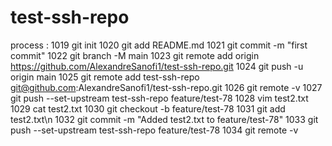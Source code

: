 # test-ssh-repo
process :
 1019  git init
 1020  git add README.md
 1021  git commit -m "first commit"
 1022  git branch -M main
 1023  git remote add origin https://github.com/AlexandreSanofi1/test-ssh-repo.git
 1024  git push -u origin main
 1025  git remote add test-ssh-repo git@github.com:AlexandreSanofi1/test-ssh-repo.git
 1026  git remote -v
 1027  git push --set-upstream test-ssh-repo feature/test-78
 1028  vim test2.txt
 1029  cat test2.txt
 1030  git checkout -b feature/test-78
 1031  git add test2.txt\n
 1032  git commit -m "Added test2.txt to feature/test-78"
 1033  git push --set-upstream test-ssh-repo feature/test-78
 1034  git remote -v
